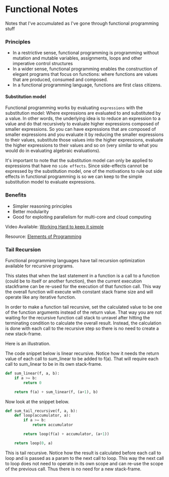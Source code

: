 # Functional Notes

Notes that I've accumulated as I've gone through functional programming stuff

### Principles

 - In a restrictive sense, functional programming is programming without mutation and mutable variables, assignments,
 loops and other imperative control structures
 - In a wider sense, functional programming enables the construction of elegant programs that focus on functions: 
 where functions are values that are produced, consumed and composed.
 - In a functional programming language, functions are first class citizens.
 
#### Substitution model

Functional programming works by evaluating `expressions` with the substitution model: Where expressions are evaluated 
 to and substituted by a value. In other words, the underlying idea is to reduce an expression to a value and do that
 recursively to evaluate higher expressions composed of smaller expressions. So you can have expressions that are composed of smaller expressions and you evaluate it by reducing 
 the smaller expressions to their values, substitute those values into the higher expressions, evaluate the higher expressions 
 to their values and so on (very similar to what you would do in evaluating algebraic evaluations).
 
 It's important to note that the substitution model can only be applied to expressions that have no `side effects`.
 Since side-effects cannot be expressed by the substitution model, one of the motivations to rule out side effects in
 functional programming is so we can keep to the simple substitution model to evaluate expressions.
 
 
 
### Benefits
 
 - Simpler reasoning principles
 - Better modularity
 - Good for exploiting parallelism for multi-core and cloud computing
 
 Video Available: [Working Hard to keep it simple](https://www.youtube.com/watch?v=3jg1AheF4n0)
 
 Resource: [Elements of Programming](https://www.coursera.org/learn/progfun1/lecture/vzbJj/lecture-1-2-elements-of-programming)


### Tail Recursion
Functional programming languages have tail recursion optimization available for recursive programs.

This states that when the last statement in a function is a call to a function (could be to itself or another function),
then the current execution stackframe can be re-used for the execution of that function call.
This way the overall function will execute with constant stack frame size and will operate like any iterative function.

In order to make a function tail recursive, set the calculated value to be one of the function arguments instead of the
return value. That way you are not waiting for the recursive function call stack to unravel after hitting the terminating
condition to calculate the overall result. Instead, the calculation is done with each call to the recursive step so
there is no need to create a new stack-frame.

Here is an illustration.

The code snippet below is linear recursive. Notice how it needs the return value of each call to sum_linear to be added
to f(a). That will require each call to sum_linear to be in its own stack-frame.

```python
def sum_linear(f, a, b):
    if a >= b:
        return 0

    return f(a) + sum_linear(f, (a+1), b)
```

Now look at the snippet below. 

```python
def sum_tail_recursive(f, a, b):
    def loop(accumulator, a):
        if a >= b:
            return accumulator

        return loop(f(a) + accumulator, (a+1))

    return loop(0, a)
```

This is tail recursive. Notice how the result is calculated before each call to loop and is passed as a param to the next
call to loop. This way the next call to loop does not need to operate in its own scope and can re-use the scope of the
previous call. Thus there is no need for a new stack-frame.